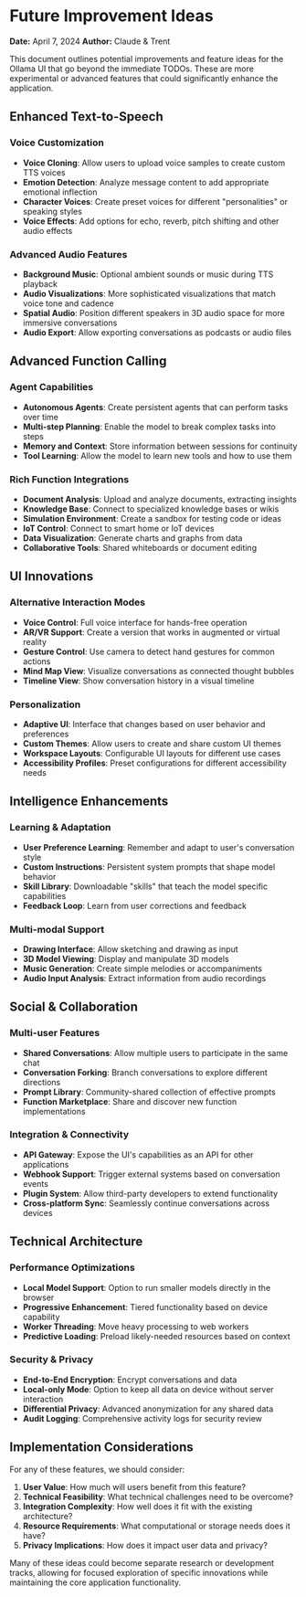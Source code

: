 # Future Improvement Ideas

**Date:** April 7, 2024
**Author:** Claude & Trent

This document outlines potential improvements and feature ideas for the Ollama UI that go beyond the immediate TODOs. These are more experimental or advanced features that could significantly enhance the application.

## Enhanced Text-to-Speech

### Voice Customization

- **Voice Cloning**: Allow users to upload voice samples to create custom TTS voices
- **Emotion Detection**: Analyze message content to add appropriate emotional inflection
- **Character Voices**: Create preset voices for different "personalities" or speaking styles
- **Voice Effects**: Add options for echo, reverb, pitch shifting and other audio effects

### Advanced Audio Features

- **Background Music**: Optional ambient sounds or music during TTS playback
- **Audio Visualizations**: More sophisticated visualizations that match voice tone and cadence
- **Spatial Audio**: Position different speakers in 3D audio space for more immersive conversations
- **Audio Export**: Allow exporting conversations as podcasts or audio files

## Advanced Function Calling

### Agent Capabilities

- **Autonomous Agents**: Create persistent agents that can perform tasks over time
- **Multi-step Planning**: Enable the model to break complex tasks into steps
- **Memory and Context**: Store information between sessions for continuity
- **Tool Learning**: Allow the model to learn new tools and how to use them

### Rich Function Integrations

- **Document Analysis**: Upload and analyze documents, extracting insights
- **Knowledge Base**: Connect to specialized knowledge bases or wikis
- **Simulation Environment**: Create a sandbox for testing code or ideas
- **IoT Control**: Connect to smart home or IoT devices
- **Data Visualization**: Generate charts and graphs from data
- **Collaborative Tools**: Shared whiteboards or document editing

## UI Innovations

### Alternative Interaction Modes

- **Voice Control**: Full voice interface for hands-free operation
- **AR/VR Support**: Create a version that works in augmented or virtual reality
- **Gesture Control**: Use camera to detect hand gestures for common actions
- **Mind Map View**: Visualize conversations as connected thought bubbles
- **Timeline View**: Show conversation history in a visual timeline

### Personalization

- **Adaptive UI**: Interface that changes based on user behavior and preferences
- **Custom Themes**: Allow users to create and share custom UI themes
- **Workspace Layouts**: Configurable UI layouts for different use cases
- **Accessibility Profiles**: Preset configurations for different accessibility needs

## Intelligence Enhancements

### Learning & Adaptation

- **User Preference Learning**: Remember and adapt to user's conversation style
- **Custom Instructions**: Persistent system prompts that shape model behavior
- **Skill Library**: Downloadable "skills" that teach the model specific capabilities
- **Feedback Loop**: Learn from user corrections and feedback

### Multi-modal Support

- **Drawing Interface**: Allow sketching and drawing as input
- **3D Model Viewing**: Display and manipulate 3D models
- **Music Generation**: Create simple melodies or accompaniments
- **Audio Input Analysis**: Extract information from audio recordings

## Social & Collaboration

### Multi-user Features

- **Shared Conversations**: Allow multiple users to participate in the same chat
- **Conversation Forking**: Branch conversations to explore different directions
- **Prompt Library**: Community-shared collection of effective prompts
- **Function Marketplace**: Share and discover new function implementations

### Integration & Connectivity

- **API Gateway**: Expose the UI's capabilities as an API for other applications
- **Webhook Support**: Trigger external systems based on conversation events
- **Plugin System**: Allow third-party developers to extend functionality
- **Cross-platform Sync**: Seamlessly continue conversations across devices

## Technical Architecture

### Performance Optimizations

- **Local Model Support**: Option to run smaller models directly in the browser
- **Progressive Enhancement**: Tiered functionality based on device capability
- **Worker Threading**: Move heavy processing to web workers
- **Predictive Loading**: Preload likely-needed resources based on context

### Security & Privacy

- **End-to-End Encryption**: Encrypt conversations and data
- **Local-only Mode**: Option to keep all data on device without server interaction
- **Differential Privacy**: Advanced anonymization for any shared data
- **Audit Logging**: Comprehensive activity logs for security review

## Implementation Considerations

For any of these features, we should consider:

1. **User Value**: How much will users benefit from this feature?
2. **Technical Feasibility**: What technical challenges need to be overcome?
3. **Integration Complexity**: How well does it fit with the existing architecture?
4. **Resource Requirements**: What computational or storage needs does it have?
5. **Privacy Implications**: How does it impact user data and privacy?

Many of these ideas could become separate research or development tracks, allowing for focused exploration of specific innovations while maintaining the core application functionality.
